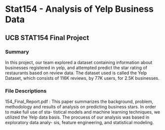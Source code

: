 # Stat154 - Analysis of Yelp Business Data
## UCB STAT154 Final Project

### Summary

In this project, our team explored a dataset containing information about businesses registered in yelp, and attempted predict the star rating of restaurants based on review data. The dataset used is called the Yelp Dataset, which consists of 116K reviews, by 77K users, for 2.5K businesses. 

### File Descriptions

154_Final_Report.pdf :
This paper summarizes the background, problem, methodology and results of analysis on predicting business stars. In order to make full use of sta- tistical models and machine learning techniques, we utilized the Yelp data basis. The procuess of our analysis was based in exploratory data analy- sis, feature engineering, and statistical modeling.
